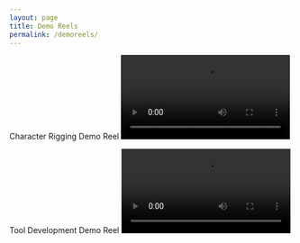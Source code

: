 ```yaml
---
layout: page
title: Demo Reels
permalink: /demoreels/
---
```

<meta name="twitter:card" content="summary" />
<meta name="twitter:site" content="@hoorayfor3d" />
<meta name="twitter:title" content="Demo Reels" />
<meta name="twitter:description" content="Rigging and tool demo reels" />
<meta name="twitter:image" content="http://www.hoorayfor3d.com/img/Header.png" />

Character Rigging Demo Reel
<video controls>
  <source src="https://storage.googleapis.com/hf3dweb/DemoReel_CharacterRigging_2016.mp4" type="video/mp4">
Your browser does not support the video tag.
</video>

Tool Development Demo Reel
<video controls>
  <source src="https://storage.googleapis.com/hf3dweb/DemoReel_ToolDevelopment_2016.mp4" type="video/mp4">
Your browser does not support the video tag.
</video>
